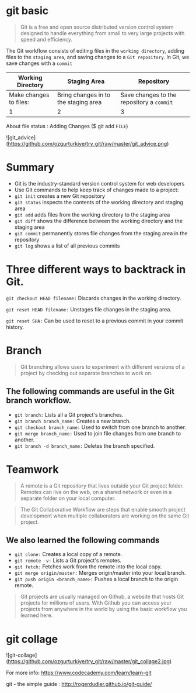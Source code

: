 # git basic

> Git is a free and open source distributed version control system designed to handle everything from small to very large projects with speed and efficiency.

The Git workflow consists of editing files in the `working directory`, 
adding files to the `staging area`, 
and saving changes to a `Git repository`. In Git, we save changes with a `commit`

Working Directory | Staging Area | Repository 
----------------- | ------------ | ----------
Make changes to files: | Bring changes in to the staging area | Save changes to the repository a `commit`
1 | 2 | 3

About file status : Adding Changes ($ git add `FILE`)

![git_advice]
(https://github.com/ozgurturkiye/try_git/raw/master/git_advice.png)


# Summary

- Git is the industry-standard version control system for web developers
- Use Git commands to help keep track of changes made to a project:
 - `git init` creates a new Git repository
 - `git status` inspects the contents of the working directory and staging area
 - `git add` adds files from the working directory to the staging area
 - `git diff` shows the difference between the working directory and the staging area
 - `git commit` permanently stores file changes from the staging area in the repository
 - `git log` shows a list of all previous commits

# Three different ways to backtrack in Git.
`git checkout HEAD filename:` Discards changes in the working directory.

`git reset HEAD filename:` Unstages file changes in the staging area.

`git reset SHA:` Can be used to reset to a previous commit in your commit history.


# Branch

> Git branching allows users to experiment with different versions of a project by checking out separate branches to work on.

## The following commands are useful in the Git branch workflow.

- `git branch:` Lists all a Git project's branches.
- `git branch branch_name:` Creates a new branch.
- `git checkout branch_name:` Used to switch from one branch to another.
- `git merge branch_name:` Used to join file changes from one branch to another.
- `git branch -d branch_name:` Deletes the branch specified.


# Teamwork

> A remote is a Git repository that lives outside your Git project folder. Remotes can live on the web, on a shared network or even in a separate folder on your local computer.

> The Git Collaborative Workflow are steps that enable smooth project development when multiple collaborators are working on the same Git project.

## We also learned the following commands

- `git clone:` Creates a local copy of a remote.
- `git remote -v:` Lists a Git project's remotes.
- `git fetch:` Fetches work from the remote into the local copy.
- `git merge origin/master:` Merges origin/master into your local branch.
- `git push origin <branch_name>:` Pushes a local branch to the origin remote.

> Git projects are usually managed on Github, a website that hosts Git projects for millions of users. With Github you can access your projects from anywhere in the world by using the basic workflow you learned here.


# git collage
![git-collage]
(https://github.com/ozgurturkiye/try_git/raw/master/git_collage2.jpg)


For more info: https://www.codecademy.com/learn/learn-git

git - the simple guide : http://rogerdudler.github.io/git-guide/
